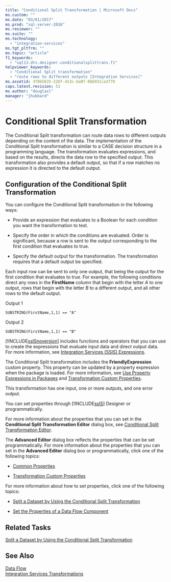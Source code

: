 ```yaml
---
title: "Conditional Split Transformation | Microsoft Docs"
ms.custom: ""
ms.date: "03/01/2017"
ms.prod: "sql-server-2016"
ms.reviewer: ""
ms.suite: ""
ms.technology: 
  - "integration-services"
ms.tgt_pltfrm: ""
ms.topic: "article"
f1_keywords: 
  - "sql13.dts.designer.conditionalsplittrans.f1"
helpviewer_keywords: 
  - "Conditional Split transformation"
  - "route rows to different outputs [Integration Services]"
ms.assetid: 3f8b5825-226f-413c-ba8f-0bb931ca3770
caps.latest.revision: 51
ms.author: "douglasl"
manager: "jhubbard"
---
```

# Conditional Split Transformation
  The Conditional Split transformation can route data rows to different outputs depending on the content of the data. The implementation of the Conditional Split transformation is similar to a CASE decision structure in a programming language. The transformation evaluates expressions, and based on the results, directs the data row to the specified output. This transformation also provides a default output, so that if a row matches no expression it is directed to the default output.  
  
## Configuration of the Conditional Split Transformation  
 You can configure the Conditional Split transformation in the following ways:  
  
-   Provide an expression that evaluates to a Boolean for each condition you want the transformation to test.  
  
-   Specify the order in which the conditions are evaluated. Order is significant, because a row is sent to the output corresponding to the first condition that evaluates to true.  
  
-   Specify the default output for the transformation. The transformation requires that a default output be specified.  
  
 Each input row can be sent to only one output, that being the output for the first condition that evaluates to true. For example, the following conditions direct any rows in the **FirstName** column that begin with the letter *A* to one output, rows that begin with the letter *B* to a different output, and all other rows to the default output.  
  
 Output 1  
  
 `SUBSTRING(FirstName,1,1) == "A"`  
  
 Output 2  
  
 `SUBSTRING(FirstName,1,1) == "B"`  
  
 [!INCLUDE[ssISnoversion](../../../advanced-analytics/r-services/includes/ssisnoversion-md.md)] includes functions and operators that you can use to create the expressions that evaluate input data and direct output data. For more information, see [Integration Services &#40;SSIS&#41; Expressions](../../../integration-services/expressions/integration-services-ssis-expressions.md).  
  
 The Conditional Split transformation includes the **FriendlyExpression** custom property. This property can be updated by a property expression when the package is loaded. For more information, see [Use Property Expressions in Packages](../../../integration-services/expressions/use-property-expressions-in-packages.md) and [Transformation Custom Properties](../../../integration-services/data-flow/transformations/transformation-custom-properties.md).  
  
 This transformation has one input, one or more outputs, and one error output.  
  
 You can set properties through [!INCLUDE[ssIS](../../../analysis-services/instances/includes/ssis-md.md)] Designer or programmatically.  
  
 For more information about the properties that you can set in the **Conditional Split Transformation Editor** dialog box, see [Conditional Split Transformation Editor](../../../integration-services/data-flow/transformations/conditional-split-transformation-editor.md).  
  
 The **Advanced Editor** dialog box reflects the properties that can be set programmatically. For more information about the properties that you can set in the **Advanced Editor** dialog box or programmatically, click one of the following topics:  
  
-   [Common Properties](../Topic/Common%20Properties.md)  
  
-   [Transformation Custom Properties](../../../integration-services/data-flow/transformations/transformation-custom-properties.md)  
  
 For more information about how to set properties, click one of the following topics:  
  
-   [Split a Dataset by Using the Conditional Split Transformation](../../../integration-services/data-flow/transformations/split-a-dataset-by-using-the-conditional-split-transformation.md)  
  
-   [Set the Properties of a Data Flow Component](../../../integration-services/data-flow/set-the-properties-of-a-data-flow-component.md)  
  
## Related Tasks  
 [Split a Dataset by Using the Conditional Split Transformation](../../../integration-services/data-flow/transformations/split-a-dataset-by-using-the-conditional-split-transformation.md)  
  
## See Also  
 [Data Flow](../../../integration-services/data-flow/data-flow.md)   
 [Integration Services Transformations](../../../integration-services/data-flow/transformations/integration-services-transformations.md)  
  
  
